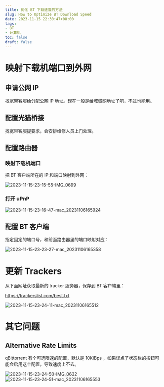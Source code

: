 ```yaml
---
title: 优化 BT 下载速度的方法
slug: How to Optimize BT Download Speed
date: 2023-11-15 22:30:47+08:00
tags:
- BT
- 计算机
toc: false
draft: false
---
```

# 映射下载机端口到外网

## 申请公网 IP

找宽带客服给分配公网 IP 地址。现在一般是给城域网地址了吧，不过也能用。

## 配置光猫桥接

找宽带客服提要求，会安排维修人员上门处理。

## 配置路由器

### 映射下载机端口

把 BT 客户端所在的 IP 和端口映射到外网：

![2023-11-15-23-15-55-IMG_0699](https://raw.githubusercontent.com/xbot/image-hosting/master/blog/2023-11-15-23-15-55-IMG_0699.jpeg)

### 打开 uPnP

![2023-11-15-23-16-47-mac_20231106165924](https://raw.githubusercontent.com/xbot/image-hosting/master/blog/2023-11-15-23-16-47-mac_20231106165924.png)

## 配置 BT 客户端

指定固定的端口号，和前面路由器里的端口映射对应：

![2023-11-15-23-23-27-mac_20231106165358](https://raw.githubusercontent.com/xbot/image-hosting/master/blog/2023-11-15-23-23-27-mac_20231106165358.png)

# 更新 Trackers

从下面网址获取最新的 tracker 服务器，保存到 BT 客户端里：

https://trackerslist.com/best.txt

![2023-11-15-23-24-11-mac_20231106165512](https://raw.githubusercontent.com/xbot/image-hosting/master/blog/2023-11-15-23-24-11-mac_20231106165512.png)

# 其它问题

## Alternative Rate Limits

qBittorrent 有个可选限速的配置，默认是 10KiBps ，如果误点了状态栏的按钮可能会启用这个配置，导致速度上不去。

![2023-11-15-23-24-50-IMG_0632](https://raw.githubusercontent.com/xbot/image-hosting/master/blog/2023-11-15-23-24-50-IMG_0632.jpeg)
![2023-11-15-23-24-51-mac_20231106165553](https://raw.githubusercontent.com/xbot/image-hosting/master/blog/2023-11-15-23-24-51-mac_20231106165553.png)